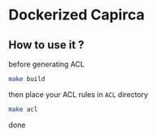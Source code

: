 # Dockerized Capirca 

## How to use it ?

before generating ACL
```sh
make build 
```

then place your ACL rules in `ACL` directory 

```sh
make acl
```

done
